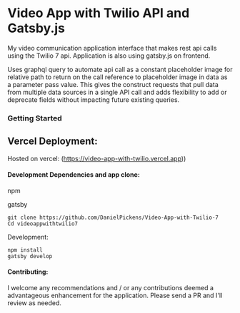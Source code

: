 # Video App with Twilio API and Gatsby.js
My video communication application interface that makes rest api calls using the Twilio 7 api. Application is also using gatsby.js on frontend. 

Uses graphql query to automate api call as a constant placeholder image for relative path to return on the call reference to placeholder image in data as a parameter pass value. This gives the construct requests that pull data from multiple data sources in a single API call and adds flexibility to add or deprecate fields without impacting future existing queries.


### Getting Started





## Vercel Deployment:
Hosted on vercel: (https://video-app-with-twilio.vercel.app))

#### Development Dependencies and app clone:
npm

gatsby
```
git clone https://github.com/DanielPickens/Video-App-with-Twilio-7
Cd videoappwithtwilio7

```

Development:
```
npm install
gatsby develop
```

#### Contributing:

I welcome any recommendations and / or any contributions deemed a advantageous enhancement for the application. Please send a PR and I'll review as needed. 

